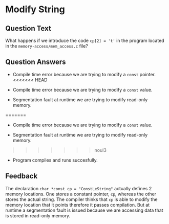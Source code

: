 # Modify String

## Question Text

What happens if we introduce the code `cp[2] = 't'` in the program located in the `memory-access/mem_access.c` file?

## Question Answers

- Compile time error because we are trying to modify a `const` pointer.
<<<<<<< HEAD

- Compile time error because we are trying to modify a `const` value.

+ Segmentation fault at runtime we are trying to modify read-only memory.

=======
- Compile time error because we are trying to modify a `const` value.
+ Segmentation fault at runtime we are trying to modify read-only memory.
>>>>>>> noul3
- Program compiles and runs succesfully.

## Feedback

The declaration `char *const cp = "ConstLeString"` actually defines 2 memory locations.
One stores a constant pointer, `cp`, whereas the other stores the actual string.
The compiler thinks that `cp` is able to modify the memory location that it points therefore it passes compilation.
But at runtime a segmentation fault is issued because we are accessing data that is stored in read-only memory.
